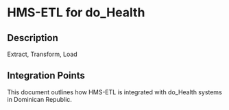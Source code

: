 # HMS-ETL for do_Health

## Description

Extract, Transform, Load

## Integration Points

This document outlines how HMS-ETL is integrated with do_Health systems in Dominican Republic.
